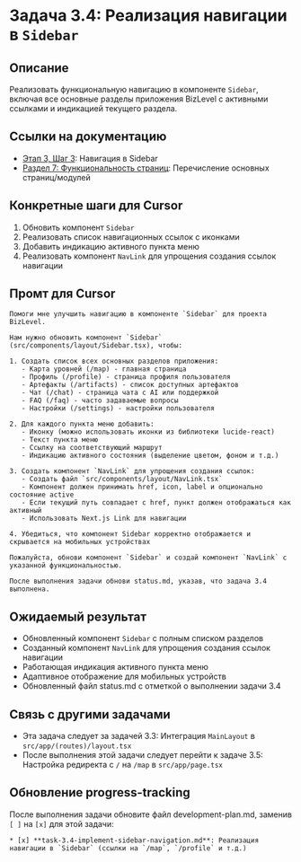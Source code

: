 # Задача 3.4: Реализация навигации в `Sidebar`

## Описание
Реализовать функциональную навигацию в компоненте `Sidebar`, включая все основные разделы приложения BizLevel с активными ссылками и индикацией текущего раздела.

## Ссылки на документацию
- [Этап 3, Шаг 3](../BizLevel-%20План%20Реализации%20Проекта.%2031.03.rtf): Навигация в Sidebar
- [Раздел 7: Функциональность страниц](../Данные%20по%20МВП,%2025.04.pdf): Перечисление основных страниц/модулей

## Конкретные шаги для Cursor
1. Обновить компонент `Sidebar`
2. Реализовать список навигационных ссылок с иконками
3. Добавить индикацию активного пункта меню
4. Реализовать компонент `NavLink` для упрощения создания ссылок навигации

## Промт для Cursor
```
Помоги мне улучшить навигацию в компоненте `Sidebar` для проекта BizLevel.

Нам нужно обновить компонент `Sidebar` (src/components/layout/Sidebar.tsx), чтобы:

1. Создать список всех основных разделов приложения:
   - Карта уровней (/map) - главная страница
   - Профиль (/profile) - страница профиля пользователя
   - Артефакты (/artifacts) - список доступных артефактов
   - Чат (/chat) - страница чата с AI или поддержкой
   - FAQ (/faq) - часто задаваемые вопросы
   - Настройки (/settings) - настройки пользователя

2. Для каждого пункта меню добавить:
   - Иконку (можно использовать иконки из библиотеки lucide-react)
   - Текст пункта меню
   - Ссылку на соответствующий маршрут
   - Индикацию активного состояния (выделение цветом, фоном и т.д.)

3. Создать компонент `NavLink` для упрощения создания ссылок:
   - Создать файл `src/components/layout/NavLink.tsx`
   - Компонент должен принимать href, icon, label и опционально состояние active
   - Если текущий путь совпадает с href, пункт должен отображаться как активный
   - Использовать Next.js Link для навигации

4. Убедиться, что компонент Sidebar корректно отображается и скрывается на мобильных устройствах

Пожалуйста, обнови компонент `Sidebar` и создай компонент `NavLink` с указанной функциональностью.

После выполнения задачи обнови status.md, указав, что задача 3.4 выполнена.
```

## Ожидаемый результат
- Обновленный компонент `Sidebar` с полным списком разделов
- Созданный компонент `NavLink` для упрощения создания ссылок навигации
- Работающая индикация активного пункта меню
- Адаптивное отображение для мобильных устройств
- Обновленный файл status.md с отметкой о выполнении задачи 3.4

## Связь с другими задачами
- Эта задача следует за задачей 3.3: Интеграция `MainLayout` в `src/app/(routes)/layout.tsx`
- После выполнения этой задачи следует перейти к задаче 3.5: Настройка редиректа с `/` на `/map` в `src/app/page.tsx`

## Обновление progress-tracking
После выполнения задачи обновите файл development-plan.md, заменив `[ ]` на `[x]` для этой задачи:
```
* [x] **task-3.4-implement-sidebar-navigation.md**: Реализация навигации в `Sidebar` (ссылки на `/map`, `/profile` и т.д.)
```
